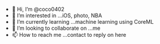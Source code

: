 - 👋 Hi, I’m @coco0402
- 👀 I’m interested in ...iOS, photo, NBA
- 🌱 I’m currently learning ...machine learning using CoreML
- 💞️ I’m looking to collaborate on ...me
- 📫 How to reach me ...contact to reply on here

<!---
coco0402/coco0402 is a ✨ special ✨ repository because its `README.md` (this file) appears on your GitHub profile.
You can click the Preview link to take a look at your changes.
--->
